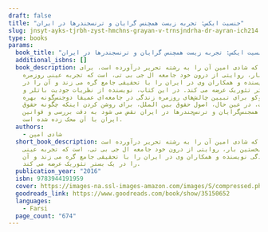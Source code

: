 ```yaml
---
draft: false
title: "جنسیت ایکس: تجربه زیست همچنس گرایان و ترنسجندرها در ایران"
slug: jnsyt-ayks-tjrbh-zyst-hmchns-grayan-v-trnsjndrha-dr-ayran-ich214
type: books
params:
  book_title: "جنسیت ایکس: تجربه زیست همچنس گرایان و ترنسجندرها در ایران"
  additional_isbns: []
  book_description: این کتاب که شادی امین آن را به رشته تحریر درآورده است، برای
    نخستین بار، روایتی از درون خود جامعه ال جی بی تی، است که تجربه عینی روزمره
    زندگی نویسنده و همکاران وی در ایران را با تحقیقی جامع گره می زند و آن را در
    یک بستر تئوریک عرضه می کند. در این کتاب، نویسنده از نظریات جودیت باتلر و
    میشل فوکو برای تبیین چالش‌های روزمره زندگی در جامعه‌ای عمیقا دوجنس‌گونه بهره
    گرفته است. در عین حال، اصول حقوق بین الملل، برای روشن کردن اینکه چگونه حقوق
    اولیه همجنس‌گرایان و ترنس‌جندرها در ایران نقض می شود به دقت بررسی و قوانین
    ایران با آن محک زده شده است.
  authors:
    - شادی امین
  short_book_description: ین کتاب که شادی امین آن را به رشته تحریر درآورده است،
    برای نخستین بار، روایتی از درون خود جامعه ال جی بی تی، است که تجربه عینی
    روزمره زندگی نویسنده و همکاران وی در ایران را با تحقیقی جامع گره می زند و آن
    را در یک بستر تئوریک عرضه می کند.
  publication_year: "2016"
  isbn: 9783944191959 
  cover: https://images-na.ssl-images-amazon.com/images/S/compressed.photo.goodreads.com/books/1496171449i/35150652.jpg
  goodreads_link: https://www.goodreads.com/book/show/35150652
  languages:
    - Farsi
  page_count: "674"
---
```

